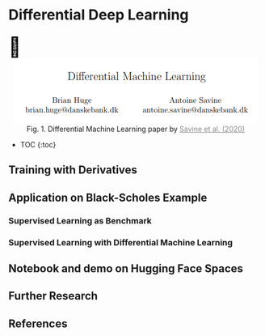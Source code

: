 # Differential Deep Learning

<div>
    <a href="https://github.com/brightonm/notebooks/blob/main/Differential%20Deep%20Learning%20in%20Pytorch.ipynb" style="text-decoration: none; color: black;">
        <i class="fa fa-book fa" style="color: darkorange; font-size: 42px;"></i>
    </a>
    <a href="https://www.example1.com" style="text-decoration: none; color: black;">
        <span style="font-size: 38px;">🤗</span>
    </a>  
</div>

<!-- "https://arxiv.org/abs/2005.02347" -->
<div style="text-align: center;">
  <img src="/docs/assets/images/diff_ml_paper.png" alt="Image description">
  <figcaption>Fig. 1. Differential Machine Learning paper by <a href="https://arxiv.org/abs/2005.02347" style="text-decoration: underline; color: #888">Savine et al. (2020)</a></figcaption>
</div>

* TOC
{:toc}

## Training with Derivatives

## Application on Black-Scholes Example

### Supervised Learning as Benchmark

### Supervised Learning with Differential Machine Learning

## Notebook and demo on Hugging Face Spaces

## Further Research

## References
